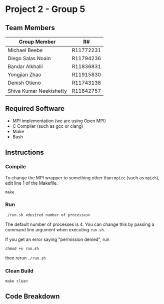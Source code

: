 # Project 2 - Group 5
## Team Members
| Group Member              |    R#     |
|---------------------------|-----------|
| Michael Beebe             | R11772231 |
| Diego Salas Noain         | R11794236 |
| Bandar Alkhalil           | R11836831 |
| Yongjian Zhao             | R11915830 |
| Denish Otieno             | R11743138 |
| Shiva Kumar Neekishetty   | R11842757 |

## Required Software
- MPI implementation (we are using Open MPI)
- C Compiler (such as gcc or clang)
- Make
- Bash

## Instructions
### Compile
To change the MPI wrapper to something other than `mpicc` (such as `mpich`), edit line 1 of the Makefile.
```
make
```

### Run
```
./run.sh <desired number of processes>
```
The default number of processes is 4. You can change this by passing a command line argument when executing `run.sh`.

If you get an error saying "permission denied", run
```
chmod +x run.sh
```
then rerun `./run.sh`

### Clean Build
```
make clean
```

## Code Breakdown